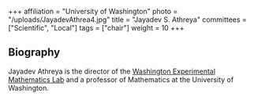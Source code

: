 +++
affiliation = "University of Washington"
photo = "/uploads/JayadevAthrea4.jpg"
title = "Jayadev S. Athreya"
committees = ["Scientific", "Local"]
tags = ["chair"]
weight = 10
+++
## Biography

Jayadev Athreya is the director of the [Washington Experimental Mathematics
Lab](http://www.math.washington.edu/wxml) and a professor of Mathematics at the
University of Washington.

